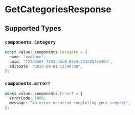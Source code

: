 # GetCategoriesResponse


## Supported Types

### `components.Category`

```typescript
const value: components.Category = {
  name: "<value>",
  uuid: "123e4567-7553-42c8-82e3-231d2bfe330b",
  editDate: "2025-08-01 12:00:00",
};
```

### `components.ErrorT`

```typescript
const value: components.ErrorT = {
  errorCode: 1000,
  message: "An error occurred completing your request",
};
```

